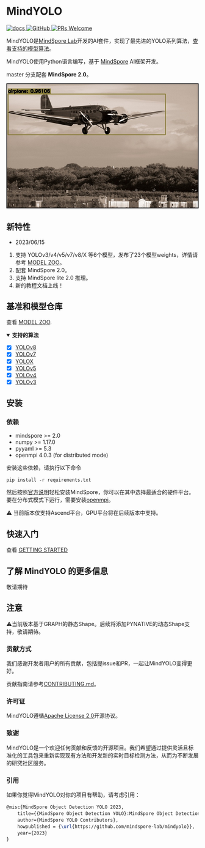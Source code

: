 # MindYOLO

<p align="left">
    <a href="https://github.com/mindspore-lab/mindyolo/blob/master/README.md">
        <img alt="docs" src="https://img.shields.io/badge/docs-latest-blue">
    </a>
    <a href="https://github.com/mindspore-lab/mindyolo/blob/master/LICENSE">
        <img alt="GitHub" src="https://img.shields.io/github/license/mindspore-lab/mindcv.svg">
    </a>
    <a href="https://github.com/mindspore-lab/mindyolo/pulls">
        <img alt="PRs Welcome" src="https://img.shields.io/badge/PRs-welcome-pink.svg">
    </a>
</p>

MindYOLO是[MindSpore Lab](https://github.com/mindspore-lab)开发的AI套件，实现了最先进的YOLO系列算法，[查看支持的模型算法](MODEL_ZOO.md)。

MindYOLO使用Python语言编写，基于 [MindSpore](https://mindspore.cn/) AI框架开发。

master 分支配套 **MindSpore 2.0**。

<img src="https://raw.githubusercontent.com/mindspore-lab/mindyolo/master/.github/000000137950.jpg" />


## 新特性 

- 2023/06/15

1. 支持 YOLOv3/v4/v5/v7/v8/X 等6个模型，发布了23个模型weights，详情请参考 [MODEL ZOO](MODEL_ZOO.md)。
2. 配套 MindSpore 2.0。
3. 支持 MindSpore lite 2.0 推理。
4. 新的教程文档上线！

## 基准和模型仓库 

查看 [MODEL ZOO](MODEL_ZOO.md).

<details open markdown>
<summary><b>支持的算法</b></summary>

- [x] [YOLOv8](configs/yolov8)
- [x] [YOLOv7](configs/yolov7)
- [x] [YOLOX](configs/yolox)
- [x] [YOLOv5](configs/yolov5)
- [x] [YOLOv4](configs/yolov4)
- [x] [YOLOv3](configs/yolov3)

</details>

## 安装

### 依赖

- mindspore >= 2.0
- numpy >= 1.17.0
- pyyaml >= 5.3
- openmpi 4.0.3 (for distributed mode)

安装这些依赖，请执行以下命令

```shell
pip install -r requirements.txt
```

然后按照[官方说明](https://www.mindspore.cn/install)轻松安装MindSpore，你可以在其中选择最适合的硬件平台。要在分布式模式下运行，需要安装[openmpi](https://www.open-mpi.org/software/ompi/v4.0/)。 

⚠️ 当前版本仅支持Ascend平台，GPU平台将在后续版本中支持。

## 快速入门

查看 [GETTING STARTED](GETTING_STARTED_CN.md)

## 了解 MindYOLO 的更多信息

敬请期待

## 注意

⚠️当前版本基于GRAPH的静态Shape。后续将添加PYNATIVE的动态Shape支持，敬请期待。

### 贡献方式

我们感谢开发者用户的所有贡献，包括提issue和PR，一起让MindYOLO变得更好。

贡献指南请参考[CONTRIBUTING.md](CONTRIBUTING.md)。


### 许可证

MindYOLO遵循[Apache License 2.0](LICENSE.md)开源协议。


### 致谢

MindYOLO是一个欢迎任何贡献和反馈的开源项目。我们希望通过提供灵活且标准化的工具包来重新实现现有方法和开发新的实时目标检测方法，从而为不断发展的研究社区服务。

### 引用

如果你觉得MindYOLO对你的项目有帮助，请考虑引用：

```latex
@misc{MindSpore Object Detection YOLO 2023,
    title={{MindSpore Object Detection YOLO}:MindSpore Object Detection YOLO Toolbox and Benchmark},
    author={MindSpore YOLO Contributors},
    howpublished = {\url{https://github.com/mindspore-lab/mindyolo}},
    year={2023}
}
```
